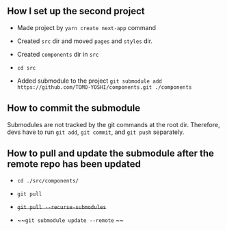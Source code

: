 ## How I set up the second project

- Made project by `yarn create next-app` command

- Created `src` dir and moved `pages` and `styles` dir.

- Created `components` dir in `src`

- `cd src`

- Added submodule to the project `git submodule add https://github.com/TOMO-YOSHI/components.git ./components`

## How to commit the submodule
Submodules are not tracked by the git commands at the root dir. Therefore, devs have to run `git add`, `git commit`, and `git push` separately.

## How to pull and update the submodule after the remote repo has been updated

- `cd ./src/components/`

- `git pull`

- ~~`git pull --recurse-submodules`~~

- ~~`git submodule update --remote` ~~
